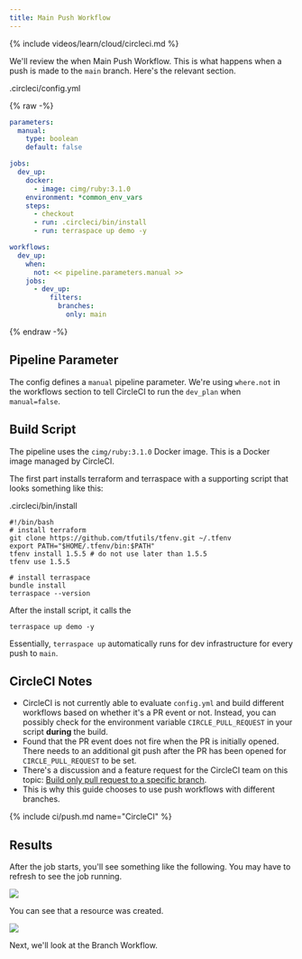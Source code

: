 ```yaml
---
title: Main Push Workflow
---
```


{% include videos/learn/cloud/circleci.md %}

We'll review the when Main Push Workflow. This is what happens when a push is made to the `main` branch. Here's the relevant section.

.circleci/config.yml

{% raw -%}
```yaml
parameters:
  manual:
    type: boolean
    default: false

jobs:
  dev_up:
    docker:
      - image: cimg/ruby:3.1.0
    environment: *common_env_vars
    steps:
      - checkout
      - run: .circleci/bin/install
      - run: terraspace up demo -y

workflows:
  dev_up:
    when:
      not: << pipeline.parameters.manual >>
    jobs:
      - dev_up:
          filters:
            branches:
              only: main
```
{% endraw -%}

## Pipeline Parameter

The config defines a `manual` pipeline parameter. We're using `where.not` in the workflows section to tell CircleCI to run the `dev_plan` when `manual=false`.

## Build Script

The pipeline uses the `cimg/ruby:3.1.0` Docker image. This is a Docker image managed by CircleCI.

The first part installs terraform and terraspace with a supporting script that looks something like this:

.circleci/bin/install

    #!/bin/bash
    # install terraform
    git clone https://github.com/tfutils/tfenv.git ~/.tfenv
    export PATH="$HOME/.tfenv/bin:$PATH"
    tfenv install 1.5.5 # do not use later than 1.5.5
    tfenv use 1.5.5

    # install terraspace
    bundle install
    terraspace --version

After the install script, it calls the

    terraspace up demo -y

Essentially, `terraspace up` automatically runs for dev infrastructure for every push to `main`.

## CircleCI Notes

* CircleCI is not currently able to evaluate `config.yml` and build different workflows based on whether it's a PR event or not. Instead, you can possibly check for the environment variable `CIRCLE_PULL_REQUEST` in your script **during** the build.
* Found that the PR event does not fire when the PR is initially opened. There needs to an additional git push after the PR has been opened for `CIRCLE_PULL_REQUEST` to be set.
* There's a discussion and a feature request for the CircleCI team on this topic: [Build only pull request to a specific branch](https://discuss.circleci.com/t/build-only-pull-request-to-a-specific-branch/903).
* This is why this guide chooses to use push workflows with different branches.

{% include ci/push.md name="CircleCI" %}

## Results

After the job starts, you'll see something like the following. You may have to refresh to see the job running.

![](https://img.boltops.com/images/terraspace/cloud/ci/circleci/push/push-ci-running.png)

You can see that a resource was created.

![](https://img.boltops.com/images/terraspace/cloud/ci/circleci/push/push-ci-finished.png)

Next, we'll look at the Branch Workflow.
